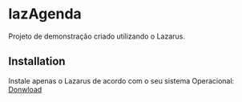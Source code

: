 # lazAgenda

Projeto de demonstração criado utilizando o Lazarus.

## Installation

Instale apenas o Lazarus de acordo com o seu sistema Operacional:
[Donwload](https://www.lazarus-ide.org/index.php?page=downloads)
